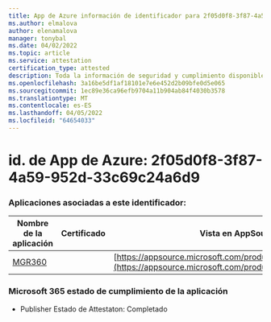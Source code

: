 ```yaml
---
title: App de Azure información de identificador para 2f05d0f8-3f87-4a59-952d-33c69c24a6d9
ms.author: elmalova
author: elenamalova
manager: tonybal
ms.date: 04/02/2022
ms.topic: article
ms.service: attestation
certification_type: attested
description: Toda la información de seguridad y cumplimiento disponible para 2f05d0f8-3f87-4a59-952d-33c69c24a6d9.
ms.openlocfilehash: 3a16be5df1af18101e7e6e452d2b09bfe0d5e065
ms.sourcegitcommit: 1ec89e36ca96efb9704a11b904ab84f4030b3578
ms.translationtype: MT
ms.contentlocale: es-ES
ms.lasthandoff: 04/05/2022
ms.locfileid: "64654033"
---
```

# <a name="azure-app-id-2f05d0f8-3f87-4a59-952d-33c69c24a6d9"></a>id. de App de Azure: 2f05d0f8-3f87-4a59-952d-33c69c24a6d9


### <a name="apps-associated-with-this-id"></a>Aplicaciones asociadas a este identificador:
| **Nombre de la aplicación** | **Certificado** | **Vista en AppSource** |
|--------------|---------------|-----------------------|
| [MGR360](../forward/WA200003329.md) |  | [https://appsource.microsoft.com/product/office/WA200003329](https://appsource.microsoft.com/product/office/WA200003329) |

### <a name="microsoft-365-app-compliance-status"></a>Microsoft 365 estado de cumplimiento de la aplicación
- Publisher Estado de Attestaton: Completado
